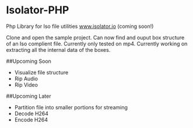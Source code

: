 # Isolator-PHP
Php Library for Iso file utilities
www.isolator.io (coming soon!)

Clone and open the sample project. Can now find and ouput box structure of an Iso complient file.
Currently only tested on mp4. Currently working on extracting all the internal data of the boxes.

##Upcoming Soon
<ul>
<li>Visualize file structure</li>
<li>Rip Audio</li>
<li>Rip Video</li>
</ul>

##Upcoming Later
<ul>
<li>Partition file into smaller portions for streaming</li>
<li>Decode H264</li>
<li>Encode H264</li>
</ul>
